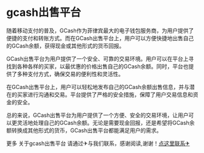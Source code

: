# gcash出售平台

随着移动支付的普及，GCash作为菲律宾最大的电子钱包服务商，为用户提供了便捷的支付和转账方式。而在GCash出售平台上，用户可以方便快捷地出售自己的GCash余额，获得现金或其他形式的货币回报。

GCash出售平台为用户提供了一个安全、可靠的交易环境。用户可以在平台上寻找到各种各样的买家，以最优惠的价格出售自己的GCash余额。同时，平台也提供了多种支付方式，确保交易的便利性和灵活性。

在GCash出售平台上，用户可以轻松地发布自己的GCash余额出售信息，并与潜在的买家进行沟通和交易。平台提供了严格的安全措施，保障了用户交易信息和资金的安全。

总的来说，GCash出售平台为用户提供了一个方便、安全的交易环境，让用户可以更灵活地处理自己的GCash余额。无论是需要现金回报，还是希望将GCash余额转换成其他形式的货币，GCash出售平台都能满足用户的需求。

更多 关于gcash出售平台 请通过✈与我们联系，感谢阅读,谢谢！[点这里联系✈](https://a.k02.cc)